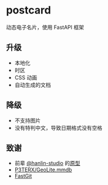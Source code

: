 # postcard
动态电子名片，使用 FastAPI 框架

## 升级
- 本地化
- 时区
- CSS 动画
- 自动生成的文档

## 降级
- 不支持图片
- 没有特判中文，导致日期格式没有空格

## 致谢
- 前辈 [@hanlin-studio](https://github.com/hanlin-studio) 的[原型](https://github.com/hanlin-studio/IP)
- [P3TERX/GeoLite.mmdb](https://github.com/P3TERX/GeoLite.mmdb)
- [FastGit](https://fastgit.org/)
<!-- - [anuraghazra/github-readme-stats](https://github.com/anuraghazra/github-readme-stats) 的主题 -->

<!-- http://localhost:8000/app?quote=%E7%94%9F%E6%97%A0%E6%89%80%E6%81%AF%E3%80%82&matrix_quote=(1%200%200%201%20300%20145)&luogu=Master_Hash&github=Master-Hash&email=A137294381b@163.com&site=https://one.wh0th.ink/ 成品 url -->
